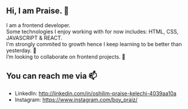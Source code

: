 ## Hi, I am Praise. 👋  
I am a frontend developer.  
Some technologies I enjoy working with for now includes: HTML, CSS, JAVASCRIPT & REACT.  
I'm strongly commited to growth hence I keep learning to be better than yesterday. 🌱  
I’m looking to collaborate on frontend projects. 💞️  

## You can reach me via 📫  
* LinkedIn: http://linkedin.com/in/oshilim-praise-kelechi-4039aa10a  
* Instagram: https://www.instagram.com/boy_praiz/

<!---
Praiz001/Praiz001 is a ✨ special ✨ repository because its `README.md` (this file) appears on your GitHub profile.
You can click the Preview link to take a look at your changes.
--->
